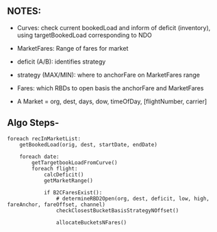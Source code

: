 ## NOTES:
- Curves: check current bookedLoad and inform of deficit (inventory), using targetBookedLoad corresponding to NDO

- MarketFares: Range of fares for market

- deficit (A/B): identifies strategy

- strategy (MAX/MIN): where to anchorFare on MarketFares range

- Fares: which RBDs to open basis the anchorFare and MarketFares

- A Market = org, dest, days, dow, timeOfDay, [flightNumber, carrier]



## Algo Steps-
```
foreach recInMarketList:
    getBookedLoad(orig, dest, startDate, endDate)
    
    foreach date:
        getTargetbookLoadFromCurve()
        foreach flight:
            calcDeficit()
            getMarketRange()

            if B2CFaresExist():
                # determineRBD2Open(org, dest, deficit, low, high, fareAnchor, fareOffset, channel)
                checkClosestBucketBasisStrategyNOffset()

                allocateBucketsNFares()
                

```

